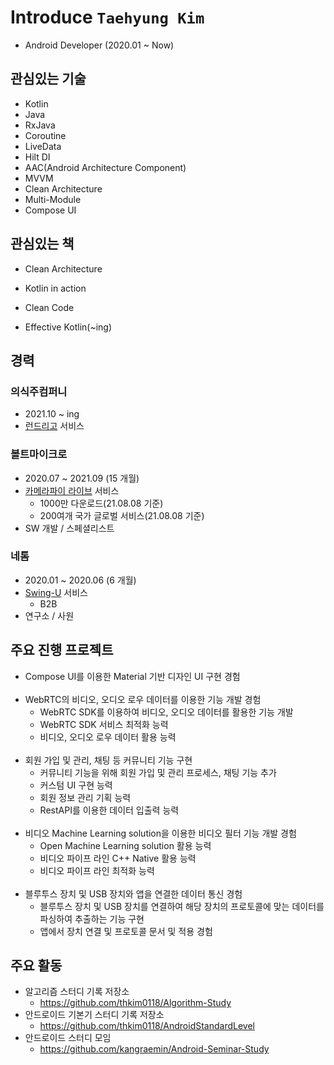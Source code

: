 # Introduce `Taehyung Kim`
* Android Developer (2020.01 ~ Now)

## 관심있는 기술
* Kotlin
* Java
* RxJava
* Coroutine
* LiveData
* Hilt DI
* AAC(Android Architecture Component)
* MVVM
* Clean Architecture
* Multi-Module
* Compose UI

## 관심있는 책
* Clean Architecture
* Kotlin in action
* Clean Code

* Effective Kotlin(~ing)

## 경력
### 의식주컴퍼니
* 2021.10 ~ ing
* [런드리고](https://play.google.com/store/apps/details?id=com.laundrygo.android) 서비스
### 볼트마이크로
* 2020.07 ~ 2021.09 (15 개월)
* [카메라파이 라이브](https://play.google.com/store/apps/details?id=com.vaultmicro.camerafi.live) 서비스
  * 1000만 다운로드(21.08.08 기준)
  * 200여개 국가 글로벌 서비스(21.08.08 기준)
* SW 개발 / 스페셜리스트
### 네톰
* 2020.01 ~ 2020.06 (6 개월)
* [Swing-U](https://play.google.com/store/apps/details?id=com.nethom.itemmanager) 서비스
  * B2B
* 연구소 / 사원

## 주요 진행 프로젝트
- Compose UI를 이용한 Material 기반 디자인 UI 구현 경험
<br></br>
- WebRTC의 비디오, 오디오 로우 데이터를 이용한 기능 개발 경험
  - WebRTC SDK를 이용하여 비디오, 오디오 데이터를 활용한 기능 개발
  - WebRTC SDK 서비스 최적화 능력
  - 비디오, 오디오 로우 데이터 활용 능력
<br></br>
- 회원 가입 및 관리, 채팅 등 커뮤니티 기능 구현
  - 커뮤니티 기능을 위해 회원 가입 및 관리 프로세스, 채팅 기능 추가
  - 커스텀 UI 구현 능력
  - 회원 정보 관리 기획 능력
  - RestAPI를 이용한 데이터 입출력 능력
<br></br>
- 비디오 Machine Learning solution을 이용한 비디오 필터 기능 개발 경험
  - Open Machine Learning solution 활용 능력
  - 비디오 파이프 라인 C++ Native 활용 능력
  - 비디오 파이프 라인 최적화 능력
<br></br>
- 블루투스 장치 및 USB 장치와 앱을 연결한 데이터 통신 경험
  - 블루투스 장치 및 USB 장치를 연결하여 해당 장치의 프로토콜에 맞는 데이터를 파싱하여 추출하는 기능 구현
  - 앱에서 장치 연결 및 프로토콜 문서 및 적용 경험

## 주요 활동
- 알고리즘 스터디 기록 저장소
  - https://github.com/thkim0118/Algorithm-Study
- 안드로이드 기본기 스터디 기록 저장소
  - https://github.com/thkim0118/AndroidStandardLevel
- 안드로이드 스터디 모임
  - https://github.com/kangraemin/Android-Seminar-Study
